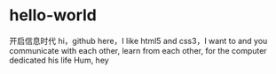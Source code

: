 # hello-world
开启信息时代
hi，github here，I like html5 and css3，I want to and you communicate with each other, learn from each other, for the computer dedicated his life Hum, hey
